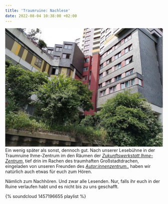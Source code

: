 ```yaml
---
title: 'Traumruine: Nachlese'
date: 2022-08-04 10:38:00 +02:00
---
```


![IMG_20220612_130908.jpg](/uploads/IMG_20220612_130908.jpg)
Ein wenig später als sonst, dennoch gut. Nach unserer Lesebühne in der Traumruine Ihme-Zentrum im den Räumen der *[Zukunftswerkstatt Ihme-Zentrum](https://www.ihmezentrum.info/)*[,](https://www.ihmezentrum.info/) tief drin im Rachen des traumhaften Großstadtdrachen, eingeladen von unseren Freunden des *[Autor:innenzentrum](http://hannoverschreibt.de/)*[.](http://hannoverschreibt.de/), haben wir natürlich auch etwas für euch zum Hören. 

Nämlich zum Nachhören. Und zwar alle Lesenden. Nur, falls ihr euch in der Ruine verlaufen habt und es nicht bis zu uns geschafft.

{% soundcloud 1457196655 playlist %}